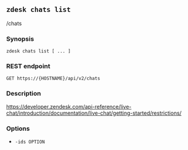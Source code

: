 ## `zdesk chats list`

/chats

### Synopsis

    zdesk chats list [ ... ]

### REST endpoint

    GET https://{HOSTNAME}/api/v2/chats

### Description

https://developer.zendesk.com/api-reference/live-chat/introduction/documentation/live-chat/getting-started/restrictions/

### Options

* `-ids OPTION`

